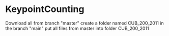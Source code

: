 # KeypointCounting

Download all from branch "master"
create a folder named CUB_200_2011 in the branch "main"
put all files from master into folder CUB_200_2011
